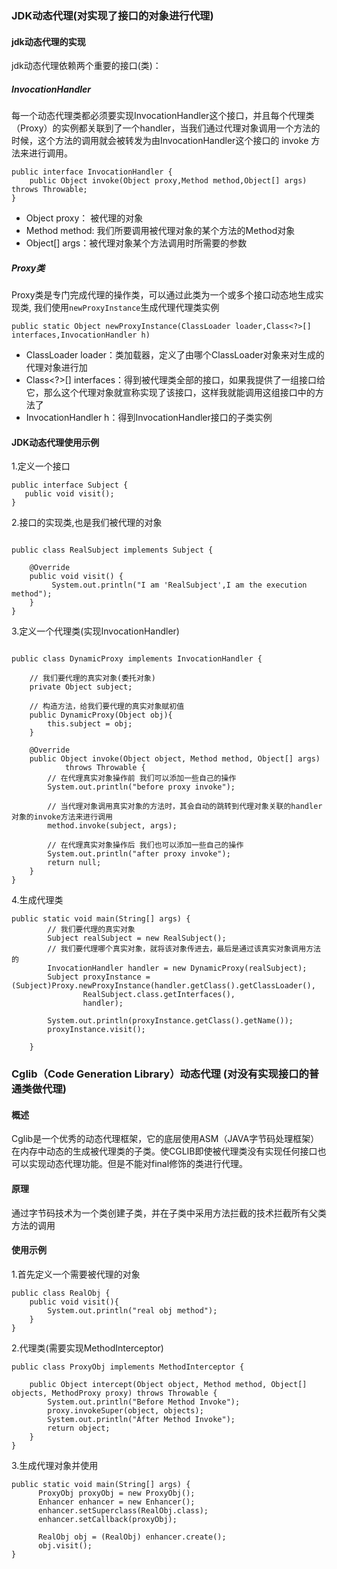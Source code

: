 ### JDK动态代理(对实现了接口的对象进行代理)

#### jdk动态代理的实现

jdk动态代理依赖两个重要的接口(类)：

#####  InvocationHandler
每一个动态代理类都必须要实现InvocationHandler这个接口，并且每个代理类（Proxy）的实例都关联到了一个handler，当我们通过代理对象调用一个方法的时候，这个方法的调用就会被转发为由InvocationHandler这个接口的 invoke 方法来进行调用。

``` 
public interface InvocationHandler { 
    public Object invoke(Object proxy,Method method,Object[] args) throws Throwable; 
} 
```
- Object proxy： 被代理的对象
- Method method:  我们所要调用被代理对象的某个方法的Method对象
- Object[] args：被代理对象某个方法调用时所需要的参数 

##### Proxy类
 Proxy类是专门完成代理的操作类，可以通过此类为一个或多个接口动态地生成实现类, 我们使用`newProxyInstance`生成代理代理类实例
 ``` 
 public static Object newProxyInstance(ClassLoader loader,Class<?>[] interfaces,InvocationHandler h)
 ```
 - ClassLoader loader：类加载器，定义了由哪个ClassLoader对象来对生成的代理对象进行加
 - Class<?>[] interfaces：得到被代理类全部的接口，如果我提供了一组接口给它，那么这个代理对象就宣称实现了该接口，这样我就能调用这组接口中的方法了
 - InvocationHandler h：得到InvocationHandler接口的子类实例 
 
 #### JDK动态代理使用示例
 
 1.定义一个接口
 
 ``` 
public interface Subject {
    public void visit();
}
 ```
2.接口的实现类,也是我们被代理的对象 
``` 

public class RealSubject implements Subject {
 
	@Override
	public void visit() {
	     System.out.println("I am 'RealSubject',I am the execution method");
	}
}
```
3.定义一个代理类(实现InvocationHandler)
``` 

public class DynamicProxy implements InvocationHandler {
 
	// 我们要代理的真实对象(委托对象)
	private Object subject;
	
	// 构造方法，给我们要代理的真实对象赋初值
	public DynamicProxy(Object obj){
		this.subject = obj;
	}
	
	@Override
	public Object invoke(Object object, Method method, Object[] args)
			throws Throwable {
		// 在代理真实对象操作前 我们可以添加一些自己的操作
		System.out.println("before proxy invoke");
		
		// 当代理对象调用真实对象的方法时，其会自动的跳转到代理对象关联的handler对象的invoke方法来进行调用
		method.invoke(subject, args);
		
		// 在代理真实对象操作后 我们也可以添加一些自己的操作
		System.out.println("after proxy invoke");
		return null;
	}
}
```
4.生成代理类
``` 
public static void main(String[] args) {
		// 我们要代理的真实对象
		Subject realSubject = new RealSubject();
		// 我们要代理哪个真实对象，就将该对象传进去，最后是通过该真实对象调用方法的
		InvocationHandler handler = new DynamicProxy(realSubject);
		Subject proxyInstance = (Subject)Proxy.newProxyInstance(handler.getClass().getClassLoader(), 
				RealSubject.class.getInterfaces(), 
				handler);
		
		System.out.println(proxyInstance.getClass().getName());
		proxyInstance.visit();
 
	}
```

### Cglib（Code Generation Library）动态代理 (对没有实现接口的普通类做代理)

#### 概述

 Cglib是一个优秀的动态代理框架，它的底层使用ASM（JAVA字节码处理框架）在内存中动态的生成被代理类的子类。使CGLIB即使被代理类没有实现任何接口也可以实现动态代理功能。但是不能对final修饰的类进行代理。
 
 #### 原理
 
通过字节码技术为一个类创建子类，并在子类中采用方法拦截的技术拦截所有父类方法的调用

#### 使用示例
1.首先定义一个需要被代理的对象
``` 
public class RealObj {
    public void visit(){
        System.out.println("real obj method");
    }
}
```
2.代理类(需要实现MethodInterceptor)
``` 
public class ProxyObj implements MethodInterceptor {

    public Object intercept(Object object, Method method, Object[] objects, MethodProxy proxy) throws Throwable {
        System.out.println("Before Method Invoke");
        proxy.invokeSuper(object, objects);
        System.out.println("After Method Invoke");
        return object;
    }
}
```
3.生成代理对象并使用
``` 
public static void main(String[] args) {
      ProxyObj proxyObj = new ProxyObj();
      Enhancer enhancer = new Enhancer();
      enhancer.setSuperclass(RealObj.class);
      enhancer.setCallback(proxyObj);

      RealObj obj = (RealObj) enhancer.create();
      obj.visit();
}
```